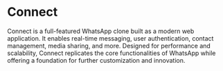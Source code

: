 # Connect
Connect is a full-featured WhatsApp clone built as a modern web application. It enables real-time messaging, user authentication, contact management, media sharing, and more. Designed for performance and scalability, Connect replicates the core functionalities of WhatsApp while offering a foundation for further customization and innovation.

